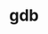 ---
title: "gdb"
layout: cache
categories: [package, develop]
meta: {"compilers": ["gcc@=10.2.1", "gcc@=10.5.0", "gcc@=11.4.0", "gcc@=13.3.0"], "num_specs": 16, "num_specs_by_stack": {"developer-tools-aarch64-linux-gnu": 5, "developer-tools-manylinux2014": 1, "developer-tools-x86_64_v3-linux-gnu": 5, "hep": 5, "root": 16}, "oss": ["centos7", "rhel8", "ubuntu22.04"], "platforms": ["linux"], "stacks": ["developer-tools-aarch64-linux-gnu", "developer-tools-manylinux2014", "developer-tools-x86_64_v3-linux-gnu", "hep", "root"], "targets": ["aarch64", "x86_64_v3"], "versions": ["15.2"]}
spec_details: [{"compiler": "gcc@=10.2.1", "hash": "4vshneobtwnesazmgn3f4n3sustzo5ur", "os": "centos7", "platform": "linux", "size": "-", "stacks": ["developer-tools-manylinux2014", "root"], "tarball": "https://binaries.spack.io/develop/build_cache/linux-centos7-x86_64_v3/gcc-10.2.1/gdb-15.2/linux-centos7-x86_64_v3-gcc-10.2.1-gdb-15.2-4vshneobtwnesazmgn3f4n3sustzo5ur.spack", "target": "x86_64_v3", "variants": ["build_system=autotools", "+debuginfod", "~gold", "~ld", "~lto", "patches=7590c95", "+python", "~quad", "~source-highlight", "~tui", "+xz"], "versions": ["15.2"]}, {"compiler": "gcc@=10.5.0", "hash": "3cu4dc2r3gjqh33sai52knfpirvgihvh", "os": "centos7", "platform": "linux", "size": "-", "stacks": ["developer-tools-x86_64_v3-linux-gnu", "root"], "tarball": "https://binaries.spack.io/develop/build_cache/linux-centos7-x86_64_v3/gcc-10.5.0/gdb-15.2/linux-centos7-x86_64_v3-gcc-10.5.0-gdb-15.2-3cu4dc2r3gjqh33sai52knfpirvgihvh.spack", "target": "x86_64_v3", "variants": ["build_system=autotools", "+debuginfod", "~gold", "~ld", "~lto", "patches=7590c95", "+python", "~quad", "~source-highlight", "~tui", "+xz"], "versions": ["15.2"]}, {"compiler": "gcc@=10.5.0", "hash": "6e7txvkh6zudzoei47cpza6qtzosw4o4", "os": "centos7", "platform": "linux", "size": "-", "stacks": ["developer-tools-x86_64_v3-linux-gnu", "root"], "tarball": "https://binaries.spack.io/develop/build_cache/linux-centos7-x86_64_v3/gcc-10.5.0/gdb-15.2/linux-centos7-x86_64_v3-gcc-10.5.0-gdb-15.2-6e7txvkh6zudzoei47cpza6qtzosw4o4.spack", "target": "x86_64_v3", "variants": ["build_system=autotools", "+debuginfod", "~gold", "~ld", "~lto", "patches=7590c95", "+python", "~quad", "~source-highlight", "~tui", "+xz"], "versions": ["15.2"]}, {"compiler": "gcc@=10.5.0", "hash": "b23uajrr5m4a5xvz4pk5em74gz3mqprp", "os": "centos7", "platform": "linux", "size": "-", "stacks": ["developer-tools-x86_64_v3-linux-gnu", "root"], "tarball": "https://binaries.spack.io/develop/build_cache/linux-centos7-x86_64_v3/gcc-10.5.0/gdb-15.2/linux-centos7-x86_64_v3-gcc-10.5.0-gdb-15.2-b23uajrr5m4a5xvz4pk5em74gz3mqprp.spack", "target": "x86_64_v3", "variants": ["build_system=autotools", "+debuginfod", "~gold", "~ld", "~lto", "patches=7590c95", "+python", "~quad", "~source-highlight", "~tui", "+xz"], "versions": ["15.2"]}, {"compiler": "gcc@=10.5.0", "hash": "jwib4627z2cdly3ckvs3hbmwmwoqzl4v", "os": "centos7", "platform": "linux", "size": "-", "stacks": ["developer-tools-x86_64_v3-linux-gnu", "root"], "tarball": "https://binaries.spack.io/develop/build_cache/linux-centos7-x86_64_v3/gcc-10.5.0/gdb-15.2/linux-centos7-x86_64_v3-gcc-10.5.0-gdb-15.2-jwib4627z2cdly3ckvs3hbmwmwoqzl4v.spack", "target": "x86_64_v3", "variants": ["build_system=autotools", "+debuginfod", "~gold", "~ld", "~lto", "patches=7590c95", "+python", "~quad", "~source-highlight", "~tui", "+xz"], "versions": ["15.2"]}, {"compiler": "gcc@=10.5.0", "hash": "n7zjmqewgm546gtcttsdjgabcd7n7krw", "os": "centos7", "platform": "linux", "size": "-", "stacks": ["developer-tools-x86_64_v3-linux-gnu", "root"], "tarball": "https://binaries.spack.io/develop/build_cache/linux-centos7-x86_64_v3/gcc-10.5.0/gdb-15.2/linux-centos7-x86_64_v3-gcc-10.5.0-gdb-15.2-n7zjmqewgm546gtcttsdjgabcd7n7krw.spack", "target": "x86_64_v3", "variants": ["build_system=autotools", "+debuginfod", "~gold", "~ld", "~lto", "patches=7590c95", "+python", "~quad", "~source-highlight", "~tui", "+xz"], "versions": ["15.2"]}, {"compiler": "gcc@=13.3.0", "hash": "gjsq2oxtvw5hexxjzhhhoqaqcfeaceeo", "os": "rhel8", "platform": "linux", "size": "-", "stacks": ["developer-tools-aarch64-linux-gnu", "root"], "tarball": "https://binaries.spack.io/develop/build_cache/linux-rhel8-aarch64/gcc-13.3.0/gdb-15.2/linux-rhel8-aarch64-gcc-13.3.0-gdb-15.2-gjsq2oxtvw5hexxjzhhhoqaqcfeaceeo.spack", "target": "aarch64", "variants": ["build_system=autotools", "+debuginfod", "~gold", "~ld", "~lto", "patches=7590c95", "+python", "~quad", "~source-highlight", "~tui", "+xz"], "versions": ["15.2"]}, {"compiler": "gcc@=13.3.0", "hash": "pnajnbysirdxmywodfbddrtrgfjehu73", "os": "rhel8", "platform": "linux", "size": "-", "stacks": ["developer-tools-aarch64-linux-gnu", "root"], "tarball": "https://binaries.spack.io/develop/build_cache/linux-rhel8-aarch64/gcc-13.3.0/gdb-15.2/linux-rhel8-aarch64-gcc-13.3.0-gdb-15.2-pnajnbysirdxmywodfbddrtrgfjehu73.spack", "target": "aarch64", "variants": ["build_system=autotools", "+debuginfod", "~gold", "~ld", "~lto", "patches=7590c95", "+python", "~quad", "~source-highlight", "~tui", "+xz"], "versions": ["15.2"]}, {"compiler": "gcc@=13.3.0", "hash": "t2mubofz4jv4gapyycwwrvv5vm3t5sjs", "os": "rhel8", "platform": "linux", "size": "-", "stacks": ["developer-tools-aarch64-linux-gnu", "root"], "tarball": "https://binaries.spack.io/develop/build_cache/linux-rhel8-aarch64/gcc-13.3.0/gdb-15.2/linux-rhel8-aarch64-gcc-13.3.0-gdb-15.2-t2mubofz4jv4gapyycwwrvv5vm3t5sjs.spack", "target": "aarch64", "variants": ["build_system=autotools", "+debuginfod", "~gold", "~ld", "~lto", "patches=7590c95", "+python", "~quad", "~source-highlight", "~tui", "+xz"], "versions": ["15.2"]}, {"compiler": "gcc@=13.3.0", "hash": "vyfd3jjolyapxexunt6yzd4xgz2dxnmj", "os": "rhel8", "platform": "linux", "size": "-", "stacks": ["developer-tools-aarch64-linux-gnu", "root"], "tarball": "https://binaries.spack.io/develop/build_cache/linux-rhel8-aarch64/gcc-13.3.0/gdb-15.2/linux-rhel8-aarch64-gcc-13.3.0-gdb-15.2-vyfd3jjolyapxexunt6yzd4xgz2dxnmj.spack", "target": "aarch64", "variants": ["build_system=autotools", "+debuginfod", "~gold", "~ld", "~lto", "patches=7590c95", "+python", "~quad", "~source-highlight", "~tui", "+xz"], "versions": ["15.2"]}, {"compiler": "gcc@=13.3.0", "hash": "yzeochml4jx37ug3k76lsu7bx2d5xpny", "os": "rhel8", "platform": "linux", "size": "-", "stacks": ["developer-tools-aarch64-linux-gnu", "root"], "tarball": "https://binaries.spack.io/develop/build_cache/linux-rhel8-aarch64/gcc-13.3.0/gdb-15.2/linux-rhel8-aarch64-gcc-13.3.0-gdb-15.2-yzeochml4jx37ug3k76lsu7bx2d5xpny.spack", "target": "aarch64", "variants": ["build_system=autotools", "+debuginfod", "~gold", "~ld", "~lto", "patches=7590c95", "+python", "~quad", "~source-highlight", "~tui", "+xz"], "versions": ["15.2"]}, {"compiler": "gcc@=11.4.0", "hash": "ppjxw3nf5qcdzv2pzmibhnqfesnrkz7a", "os": "ubuntu22.04", "platform": "linux", "size": "-", "stacks": ["hep", "root"], "tarball": "https://binaries.spack.io/develop/build_cache/linux-ubuntu22.04-x86_64_v3/gcc-11.4.0/gdb-15.2/linux-ubuntu22.04-x86_64_v3-gcc-11.4.0-gdb-15.2-ppjxw3nf5qcdzv2pzmibhnqfesnrkz7a.spack", "target": "x86_64_v3", "variants": ["build_system=autotools", "+debuginfod", "~gold", "~ld", "~lto", "patches=7590c95", "+python", "~quad", "~source-highlight", "~tui", "+xz"], "versions": ["15.2"]}, {"compiler": "gcc@=11.4.0", "hash": "23hsf7co5cgcmdqwiqbkhzdqg4leukl4", "os": "ubuntu22.04", "platform": "linux", "size": "-", "stacks": ["hep", "root"], "tarball": "https://binaries.spack.io/develop/build_cache/linux-ubuntu22.04-x86_64_v3/gcc-11.4.0/gdb-15.2/linux-ubuntu22.04-x86_64_v3-gcc-11.4.0-gdb-15.2-23hsf7co5cgcmdqwiqbkhzdqg4leukl4.spack", "target": "x86_64_v3", "variants": ["build_system=autotools", "+debuginfod", "~gold", "~ld", "~lto", "patches=7590c95", "+python", "~quad", "~source-highlight", "~tui", "+xz"], "versions": ["15.2"]}, {"compiler": "gcc@=11.4.0", "hash": "fj27n5hphjsserw7mmyghf2g67nll7lj", "os": "ubuntu22.04", "platform": "linux", "size": "-", "stacks": ["hep", "root"], "tarball": "https://binaries.spack.io/develop/build_cache/linux-ubuntu22.04-x86_64_v3/gcc-11.4.0/gdb-15.2/linux-ubuntu22.04-x86_64_v3-gcc-11.4.0-gdb-15.2-fj27n5hphjsserw7mmyghf2g67nll7lj.spack", "target": "x86_64_v3", "variants": ["build_system=autotools", "+debuginfod", "~gold", "~ld", "~lto", "patches=7590c95", "+python", "~quad", "~source-highlight", "~tui", "+xz"], "versions": ["15.2"]}, {"compiler": "gcc@=11.4.0", "hash": "5tlzavwxloremqn5i5g6onl6lairjc6w", "os": "ubuntu22.04", "platform": "linux", "size": "-", "stacks": ["hep", "root"], "tarball": "https://binaries.spack.io/develop/build_cache/linux-ubuntu22.04-x86_64_v3/gcc-11.4.0/gdb-15.2/linux-ubuntu22.04-x86_64_v3-gcc-11.4.0-gdb-15.2-5tlzavwxloremqn5i5g6onl6lairjc6w.spack", "target": "x86_64_v3", "variants": ["build_system=autotools", "+debuginfod", "~gold", "~ld", "~lto", "patches=7590c95", "+python", "~quad", "~source-highlight", "~tui", "+xz"], "versions": ["15.2"]}, {"compiler": "gcc@=11.4.0", "hash": "upr2wq4a2ww4wrmmgm5ohtq4jc6oxs7i", "os": "ubuntu22.04", "platform": "linux", "size": "-", "stacks": ["hep", "root"], "tarball": "https://binaries.spack.io/develop/build_cache/linux-ubuntu22.04-x86_64_v3/gcc-11.4.0/gdb-15.2/linux-ubuntu22.04-x86_64_v3-gcc-11.4.0-gdb-15.2-upr2wq4a2ww4wrmmgm5ohtq4jc6oxs7i.spack", "target": "x86_64_v3", "variants": ["build_system=autotools", "+debuginfod", "~gold", "~ld", "~lto", "patches=7590c95", "+python", "~quad", "~source-highlight", "~tui", "+xz"], "versions": ["15.2"]}]
---